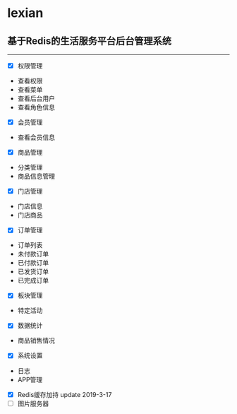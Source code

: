 # lexian
## 基于Redis的生活服务平台后台管理系统

---

- [x] 权限管理
- 查看权限
- 查看菜单
- 查看后台用户
- 查看角色信息
- [x] 会员管理
- 查看会员信息
- [x] 商品管理
- 分类管理
- 商品信息管理
- [x] 门店管理
- 门店信息
- 门店商品
- [x] 订单管理
- 订单列表
- 未付款订单
- 已付款订单
- 已发货订单
- 已完成订单
- [x] 板块管理
- 特定活动
- [x] 数据统计
- 商品销售情况
- [x] 系统设置
- 日志
- APP管理
- [x] Redis缓存加持 update 2019-3-17
- [ ] 图片服务器